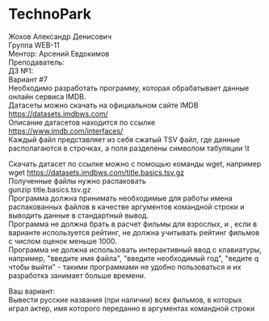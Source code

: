 # TechnoPark
Жохов Александр Денисович <br />
Группа WEB-11 <br />
Ментор: Арсений Евдокимов <br />
Преподаватель: <br />
ДЗ №1: <br />
Вариант #7 <br />
Необходимо разработать программу, которая обрабатывает данные онлайн сервиса IMDB. <br />
Датасеты можно скачать на официальном сайте IMDB https://datasets.imdbws.com/ <br />
Описание датасетов находится по ссылке https://www.imdb.com/interfaces/ <br />
Каждый файл представляет из себя сжатый TSV файл, где данные располагаются в строчках, а поля разделены символом табуляции \t <br />

Скачать датасет по ссылке можно с помощью команды wget, например <br />
wget https://datasets.imdbws.com/title.basics.tsv.gz <br />
Полученные файлы нужно распаковать <br />
gunzip title.basics.tsv.gz <br />
Программа должна принимать необходимые для работы имена распакованных файлов в качестве аргументов командной строки и выводить данные в стандартный вывод. <br />
Программа не должна брать в расчет фильмы для взрослых, и , если в варианте используется рейтинг, не должна учитывать рейтинг фильмов с числом оценок меньше 1000. <br />
Программа не должна использовать интерактивный ввод с клавиатуры, например, "введите имя файла", "введите необходимый год", "ведите q чтобы выйти" - такими программами не удобно пользоваться и их разработка занимает больше времени. <br />

Ваш вариант: <br />
Вывести русские названия (при наличии) всех фильмов, в которых играл актер, имя которого переданно в аргументах командной строки <br />
